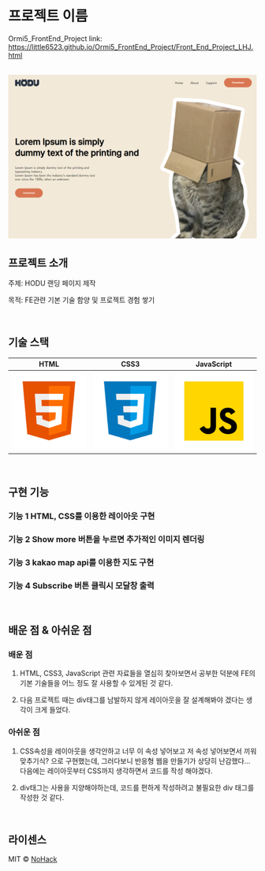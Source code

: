 # 프로젝트 이름

Ormi5_FrontEnd_Project
link: https://little6523.github.io/Ormi5_FrontEnd_Project/Front_End_Project_LHJ.html 

<p align="center">
  <br>
  <img src="./README_IMG/Project.PNG">
  <br>
</p>

## 프로젝트 소개

<p align="justify">
주제: HODU 랜딩 페이지 제작

목적: FE관련 기본 기술 함양 및 프로젝트 경험 쌓기

</p>

<br>

## 기술 스택

|  HTML   |  CSS3   | JavaScript |  
|:-------:|:-------:|:----------:|
| ![html] | ![css3] |   ![js]    |

<br>

## 구현 기능

### 기능 1 HTML, CSS를 이용한 레이아웃 구현

### 기능 2 Show more 버튼을 누르면 추가적인 이미지 렌더링

### 기능 3 kakao map api를 이용한 지도 구현

### 기능 4 Subscribe 버튼 클릭시 모달창 출력

<br>

## 배운 점 & 아쉬운 점

### 배운 점
<p align="justify">

1. HTML, CSS3, JavaScript 관련 자료들을 열심히 찾아보면서 공부한 덕분에
FE의 기본 기술들을 어느 정도 잘 사용할 수 있게된 것 같다.


2. 다음 프로젝트 때는 div태그를 남발하지 않게 레이아웃을 잘 설계해봐야 겠다는 생각이 크게 들었다.
</p>

### 아쉬운 점
<p align="justify">

1. CSS속성을 레이아웃을 생각안하고 너무 이 속성 넣어보고 저 속성 넣어보면서 끼워맞추기식? 으로 구현했는데,
   그러다보니 반응형 웹을 만들기가 상당히 난감했다... 다음에는 레이아웃부터 CSS까지 생각하면서 코드를 작성
   해야겠다.


2. div태그는 사용을 지양해야하는데, 코드를 편하게 작성하려고 불필요한 div 태그를 작성한 것 같다.
</p>

<br>

## 라이센스

MIT &copy; [NoHack](mailto:lbjp114@gmail.com)

<!-- Stack Icon Refernces -->

[html]: /images/stack/html.svg

[css3]: /images/stack/css.svg

[js]: /images/stack/javascript.svg
